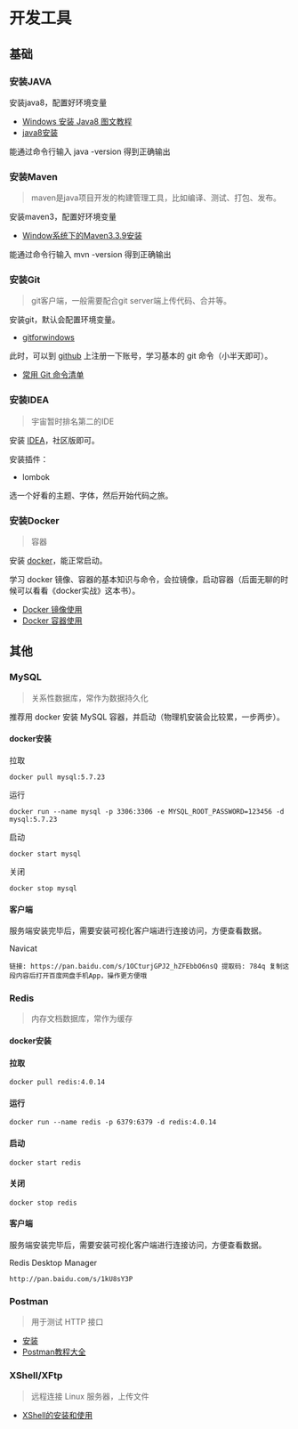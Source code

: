 # 开发工具

## 基础

### 安装JAVA

安装java8，配置好环境变量

- [Windows 安装 Java8 图文教程](https://www.jianshu.com/p/1d834fcf5c44)
- [java8安装](https://blog.csdn.net/weixin_39808420/article/details/90339528)

能通过命令行输入 java -version 得到正确输出

### 安装Maven

> maven是java项目开发的构建管理工具，比如编译、测试、打包、发布。

安装maven3，配置好环境变量

- [Window系统下的Maven3.3.9安装](https://www.pianshen.com/article/86373166/)

能通过命令行输入 mvn -version 得到正确输出

### 安装Git

> git客户端，一般需要配合git server端上传代码、合并等。

安装git，默认会配置环境变量。

- [gitforwindows](https://gitforwindows.org/)

此时，可以到 [github](https://github.com/) 上注册一下账号，学习基本的 git 命令（小半天即可）。

- [常用 Git 命令清单](https://www.ruanyifeng.com/blog/2015/12/git-cheat-sheet.html)

### 安装IDEA

> 宇宙暂时排名第二的IDE

安装 [IDEA](https://www.jetbrains.com/idea/download/#section=windows)，社区版即可。

安装插件：

- lombok

选一个好看的主题、字体，然后开始代码之旅。

### 安装Docker

> 容器

安装 [docker](https://www.docker.com/products/docker-desktop)，能正常启动。

学习 docker 镜像、容器的基本知识与命令，会拉镜像，启动容器（后面无聊的时候可以看看《docker实战》这本书）。

- [Docker 镜像使用](https://www.runoob.com/docker/docker-image-usage.html)
- [Docker 容器使用](https://www.runoob.com/docker/docker-container-usage.html)

## 其他

### MySQL

> 关系性数据库，常作为数据持久化

推荐用 docker 安装 MySQL 容器，并启动（物理机安装会比较累，一步两步）。

#### docker安装

拉取

```shell
docker pull mysql:5.7.23
```

运行

```shell
docker run --name mysql -p 3306:3306 -e MYSQL_ROOT_PASSWORD=123456 -d mysql:5.7.23
```

启动

```shell
docker start mysql
```

关闭

```shell
docker stop mysql
```

#### 客户端

服务端安装完毕后，需要安装可视化客户端进行连接访问，方便查看数据。

Navicat

```
链接: https://pan.baidu.com/s/1OCturjGPJ2_hZFEbbO6nsQ 提取码: 784q 复制这段内容后打开百度网盘手机App，操作更方便哦
```

### Redis

> 内存文档数据库，常作为缓存

#### docker安装

#### 拉取

```shell
docker pull redis:4.0.14
```

#### 运行

```shell
docker run --name redis -p 6379:6379 -d redis:4.0.14
```

#### 启动

```shell
docker start redis
```

#### 关闭

```shell
docker stop redis
```

#### 客户端

服务端安装完毕后，需要安装可视化客户端进行连接访问，方便查看数据。

Redis Desktop Manager

```
http://pan.baidu.com/s/1kU8sY3P
```

### Postman

> 用于测试 HTTP 接口

- [安装](https://www.postman.com/downloads/)
- [Postman教程大全](https://www.jianshu.com/p/97ba64888894)

### XShell/XFtp

> 远程连接 Linux 服务器，上传文件

- [XShell的安装和使用](https://www.jianshu.com/p/4716cc35750f)

